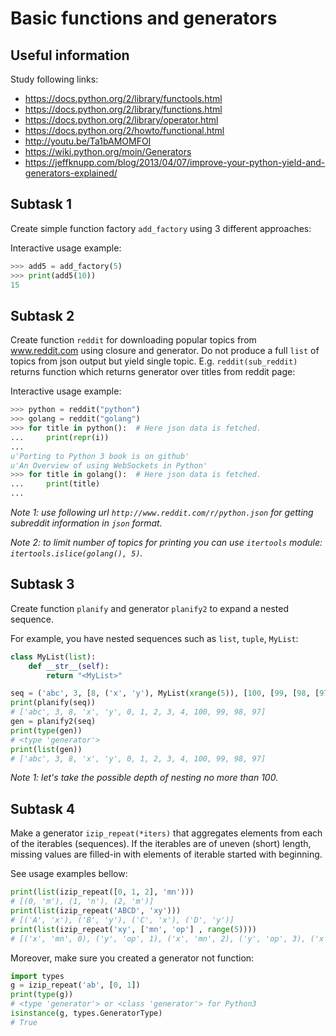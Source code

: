 # Basic functions and generators


## Useful information

Study following links:
 - https://docs.python.org/2/library/functools.html
 - https://docs.python.org/2/library/functions.html
 - https://docs.python.org/2/library/operator.html
 - https://docs.python.org/2/howto/functional.html
 - http://youtu.be/Ta1bAMOMFOI
 - https://wiki.python.org/moin/Generators
 - https://jeffknupp.com/blog/2013/04/07/improve-your-python-yield-and-generators-explained/


## Subtask 1

Create simple function factory `add_factory` using 3 different approaches:

Interactive usage example:
```python
>>> add5 = add_factory(5)
>>> print(add5(10))
15
```


## Subtask 2

Create function `reddit` for downloading popular topics from www.reddit.com
using closure and generator. Do not produce a full `list` of topics from json
output but yield single topic. E.g. `reddit(sub_reddit)` returns function which
returns generator over titles from reddit page:

Interactive usage example:
```python
>>> python = reddit("python")
>>> golang = reddit("golang")
>>> for title in python():  # Here json data is fetched.
...     print(repr(i))
... 
u'Porting to Python 3 book is on github'
u'An Overview of using WebSockets in Python'
>>> for title in golang():  # Here json data is fetched.
...     print(title)
... 
```

_Note 1: use following url `http://www.reddit.com/r/python.json` for getting
subreddit information in `json` format._

_Note 2: to limit number of topics for printing you can use `itertools` module:
`itertools.islice(golang(), 5)`._


## Subtask 3

Create function `planify` and generator `planify2` to expand a nested sequence.

For example, you have nested sequences such as `list`, `tuple`, `MyList`:

```python
class MyList(list):
    def __str__(self):
        return "<MyList>"

seq = ('abc', 3, [8, ('x', 'y'), MyList(xrange(5)), [100, [99, [98, [97]]]]])
print(planify(seq))
# ['abc', 3, 8, 'x', 'y', 0, 1, 2, 3, 4, 100, 99, 98, 97]
gen = planify2(seq)
print(type(gen))
# <type 'generator'>
print(list(gen))
# ['abc', 3, 8, 'x', 'y', 0, 1, 2, 3, 4, 100, 99, 98, 97]
```

_Note 1: let's take the possible depth of nesting no more than 100._


## Subtask 4

Make a generator `izip_repeat(*iters)` that aggregates elements from each of
the iterables (sequences). If the iterables are of uneven (short) length,
missing values are filled-in with elements of iterable started with beginning.

See usage examples bellow:

```python
print(list(izip_repeat([0, 1, 2], 'mn')))
# [(0, 'm'), (1, 'n'), (2, 'm')]
print(list(izip_repeat('ABCD', 'xy')))
# [('A', 'x'), ('B', 'y'), ('C', 'x'), ('D', 'y')]
print(list(izip_repeat('xy', ['mn', 'op'] , range(5))))
# [('x', 'mn', 0), ('y', 'op', 1), ('x', 'mn', 2), ('y', 'op', 3), ('x', 'mn', 4)]
```

Moreover, make sure you created a generator not function:

```python
import types
g = izip_repeat('ab', [0, 1])
print(type(g))
# <type 'generator'> or <class 'generator'> for Python3
isinstance(g, types.GeneratorType)
# True
```
